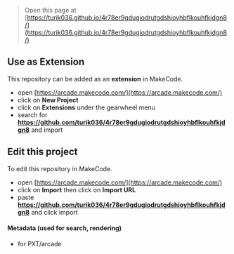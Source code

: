 


> Open this page at [https://turik036.github.io/4r78er9gdugiodrutgdshioyhbflkouhfkjdgn8/](https://turik036.github.io/4r78er9gdugiodrutgdshioyhbflkouhfkjdgn8/)

## Use as Extension

This repository can be added as an **extension** in MakeCode.

* open [https://arcade.makecode.com/](https://arcade.makecode.com/)
* click on **New Project**
* click on **Extensions** under the gearwheel menu
* search for **https://github.com/turik036/4r78er9gdugiodrutgdshioyhbflkouhfkjdgn8** and import

## Edit this project

To edit this repository in MakeCode.

* open [https://arcade.makecode.com/](https://arcade.makecode.com/)
* click on **Import** then click on **Import URL**
* paste **https://github.com/turik036/4r78er9gdugiodrutgdshioyhbflkouhfkjdgn8** and click import

#### Metadata (used for search, rendering)

* for PXT/arcade
<script src="https://makecode.com/gh-pages-embed.js"></script><script>makeCodeRender("{{ site.makecode.home_url }}", "{{ site.github.owner_name }}/{{ site.github.repository_name }}");</script>
